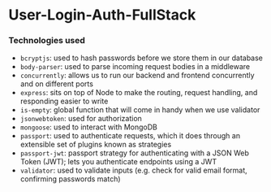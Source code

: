 # User-Login-Auth-FullStack

### Technologies used
*   `bcryptjs`: used to hash passwords before we store them in our database
*   `body-parser`: used to parse incoming request bodies in a middleware
*   `concurrently`: allows us to run our backend and frontend concurrently and on different ports
*   `express`: sits on top of Node to make the routing, request handling, and responding easier to write
*   `is-empty`: global function that will come in handy when we use validator
*   `jsonwebtoken`: used for authorization
*   `mongoose`: used to interact with MongoDB
*   `passport`: used to authenticate requests, which it does through an extensible set of plugins known as strategies
*   `passport-jwt`: passport strategy for authenticating with a JSON Web Token (JWT); lets you authenticate endpoints using a JWT
*   `validator`: used to validate inputs (e.g. check for valid email format, confirming passwords match)